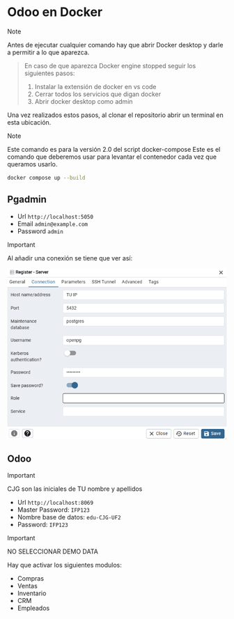 # Odoo en Docker

> [!NOTE] 
>Antes de ejecutar cualquier comando hay que abrir Docker desktop y darle a permitir a lo que aparezca.

>En caso de que aparezca Docker engine stopped seguir los siguientes pasos:
> 1. Instalar la extensión de docker en vs code
> 2. Cerrar todos los servicios que digan docker
> 3. Abrir docker desktop como admin

Una vez realizados estos pasos, al clonar el repositorio abrir un terminal en esta ubicación.

> [!NOTE]
> Este comando es para la versión 2.0 del script docker-compose
> Este es el comando que deberemos usar para levantar el contenedor cada vez que queramos usarlo.
```sh
docker compose up --build
```

## Pgadmin

- Url `http://localhost:5050`
- Email `admin@example.com`
- Password `admin`

> [!IMPORTANT]
> Al añadir una conexión se tiene que ver así:

<img src="./Servidor.png">

## Odoo

> [!IMPORTANT]
> CJG son las iniciales de TU nombre y apellidos

- Url `http://localhost:8069`
- Master Password: `IFP123`
- Nombre base de datos: `edu-CJG-UF2`
- Password: `IFP123`

> [!IMPORTANT] 
> NO SELECCIONAR DEMO DATA

Hay que activar los siguientes modulos:

- Compras
- Ventas
- Inventario
- CRM
- Empleados



